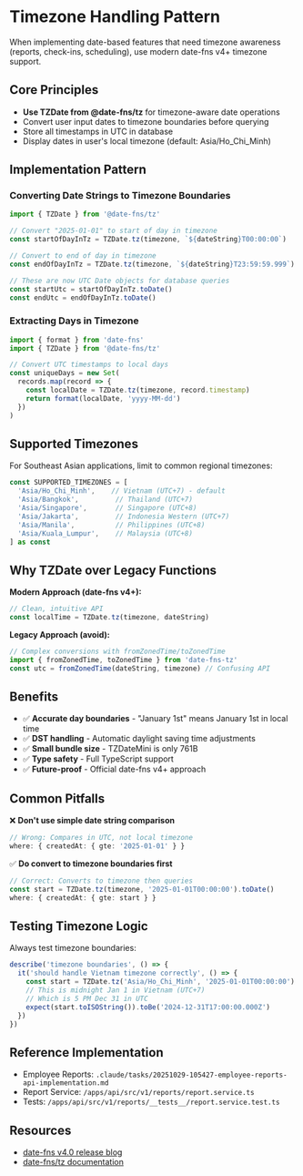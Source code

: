 # Timezone Handling Pattern

When implementing date-based features that need timezone awareness (reports, check-ins, scheduling), use modern date-fns v4+ timezone support.

## Core Principles

- **Use TZDate from @date-fns/tz** for timezone-aware date operations
- Convert user input dates to timezone boundaries before querying
- Store all timestamps in UTC in database
- Display dates in user's local timezone (default: Asia/Ho_Chi_Minh)

## Implementation Pattern

### Converting Date Strings to Timezone Boundaries

```typescript
import { TZDate } from '@date-fns/tz'

// Convert "2025-01-01" to start of day in timezone
const startOfDayInTz = TZDate.tz(timezone, `${dateString}T00:00:00`)

// Convert to end of day in timezone
const endOfDayInTz = TZDate.tz(timezone, `${dateString}T23:59:59.999`)

// These are now UTC Date objects for database queries
const startUtc = startOfDayInTz.toDate()
const endUtc = endOfDayInTz.toDate()
```

### Extracting Days in Timezone

```typescript
import { format } from 'date-fns'
import { TZDate } from '@date-fns/tz'

// Convert UTC timestamps to local days
const uniqueDays = new Set(
  records.map(record => {
    const localDate = TZDate.tz(timezone, record.timestamp)
    return format(localDate, 'yyyy-MM-dd')
  })
)
```

## Supported Timezones

For Southeast Asian applications, limit to common regional timezones:

```typescript
const SUPPORTED_TIMEZONES = [
  'Asia/Ho_Chi_Minh',    // Vietnam (UTC+7) - default
  'Asia/Bangkok',         // Thailand (UTC+7)
  'Asia/Singapore',       // Singapore (UTC+8)
  'Asia/Jakarta',         // Indonesia Western (UTC+7)
  'Asia/Manila',          // Philippines (UTC+8)
  'Asia/Kuala_Lumpur',    // Malaysia (UTC+8)
] as const
```

## Why TZDate over Legacy Functions

**Modern Approach (date-fns v4+):**
```typescript
// Clean, intuitive API
const localTime = TZDate.tz(timezone, dateString)
```

**Legacy Approach (avoid):**
```typescript
// Complex conversions with fromZonedTime/toZonedTime
import { fromZonedTime, toZonedTime } from 'date-fns-tz'
const utc = fromZonedTime(dateString, timezone) // Confusing API
```

## Benefits

- ✅ **Accurate day boundaries** - "January 1st" means January 1st in local time
- ✅ **DST handling** - Automatic daylight saving time adjustments
- ✅ **Small bundle size** - TZDateMini is only 761B
- ✅ **Type safety** - Full TypeScript support
- ✅ **Future-proof** - Official date-fns v4+ approach

## Common Pitfalls

❌ **Don't use simple date string comparison**
```typescript
// Wrong: Compares in UTC, not local timezone
where: { createdAt: { gte: '2025-01-01' } }
```

✅ **Do convert to timezone boundaries first**
```typescript
// Correct: Converts to timezone then queries
const start = TZDate.tz(timezone, '2025-01-01T00:00:00').toDate()
where: { createdAt: { gte: start } }
```

## Testing Timezone Logic

Always test timezone boundaries:

```typescript
describe('timezone boundaries', () => {
  it('should handle Vietnam timezone correctly', () => {
    const start = TZDate.tz('Asia/Ho_Chi_Minh', '2025-01-01T00:00:00')
    // This is midnight Jan 1 in Vietnam (UTC+7)
    // Which is 5 PM Dec 31 in UTC
    expect(start.toISOString()).toBe('2024-12-31T17:00:00.000Z')
  })
})
```

## Reference Implementation

- Employee Reports: `.claude/tasks/20251029-105427-employee-reports-api-implementation.md`
- Report Service: `/apps/api/src/v1/reports/report.service.ts`
- Tests: `/apps/api/src/v1/reports/__tests__/report.service.test.ts`

## Resources

- [date-fns v4.0 release blog](https://blog.date-fns.org/v40-with-time-zone-support/)
- [date-fns/tz documentation](https://github.com/date-fns/tz)